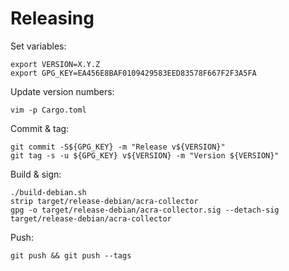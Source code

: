 # Releasing

Set variables:

    export VERSION=X.Y.Z
    export GPG_KEY=EA456E8BAF0109429583EED83578F667F2F3A5FA

Update version numbers:

    vim -p Cargo.toml

Commit & tag:

    git commit -S${GPG_KEY} -m "Release v${VERSION}"
    git tag -s -u ${GPG_KEY} v${VERSION} -m "Version ${VERSION}"

Build & sign:

    ./build-debian.sh
    strip target/release-debian/acra-collector
    gpg -o target/release-debian/acra-collector.sig --detach-sig target/release-debian/acra-collector

Push:

    git push && git push --tags
